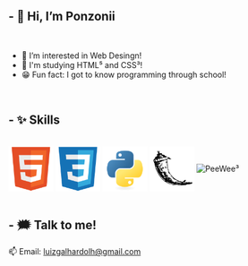 ## - 👋 Hi, I’m Ponzonii
<br>

- 👀 I’m interested in Web Desingn!
- 🌱 I'm studying HTML⁵ and CSS³!
- 😁 Fun fact: I got to know programming through school!

<br>

##  - ✨ Skills
<br>
<div style="display: inline_block">
  <img align="center" alt="HTML" height="80" width="80" src="https://raw.githubusercontent.com/devicons/devicon/ca28c779441053191ff11710fe24a9e6c23690d6/icons/html5/html5-original.svg">
  <img align="center" alt="CSS" height="80" width="80" src="https://raw.githubusercontent.com/devicons/devicon/ca28c779441053191ff11710fe24a9e6c23690d6/icons/css3/css3-original.svg">
  <img align="center" alt="Python" height="80" width="80" src="https://raw.githubusercontent.com/devicons/devicon/ca28c779441053191ff11710fe24a9e6c23690d6/icons/python/python-original.svg">
  <img align="center" alt="FrameWork Flask" height="80" width="80" src="https://raw.githubusercontent.com/devicons/devicon/ca28c779441053191ff11710fe24a9e6c23690d6/icons/flask/flask-original.svg">
  <img align="center" alt="PeeWee³" height="80" width="150" src="https://docs.peewee-orm.com/en/latest/_images/peewee3-logo.png">
</div>

<br>

## - 🗯️ Talk to me!
📫 Email: luizgalhardolh@gmail.com
